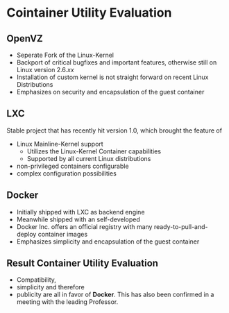 # Cointainer Utility Evaluation

## OpenVZ

* Seperate Fork of the Linux-Kernel
* Backport of critical bugfixes and important features, otherwise still on Linux
  version 2.6.*xx*
* Installation of custom kernel is not straight forward on recent Linux
  Distributions
* Emphasizes on security and encapsulation of the guest container

## LXC
Stable project that has recently hit version 1.0, which brought the feature of 

* Linux Mainline-Kernel support
    * Utilizes the Linux-Kernel Container capabilities
    * Supported by all current Linux distributions
* non-privileged containers configurable
* complex configuration possibilities

## Docker
* Initially shipped with LXC as backend engine
* Meanwhile shipped with an self-developed
* Docker Inc. offers an official registry with many ready-to-pull-and-deploy container images
* Emphasizes simplicity and encapsulation of the guest container

## Result Container Utility Evaluation
* Compatibility,
* simplicity and therefore
* publicity 
are all in favor of **Docker**. 
This has also been confirmed in a meeting with the leading Professor.
